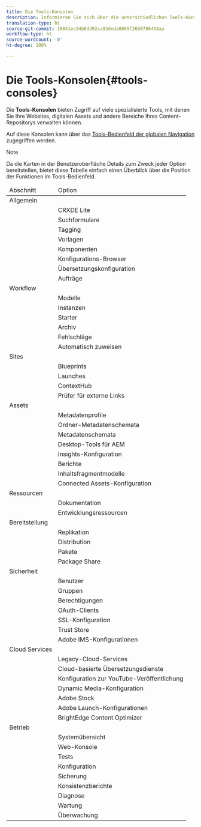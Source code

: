 ```yaml
---
title: Die Tools-Konsolen
description: Informieren Sie sich über die unterschiedlichen Tools-Konsolen von AEM.
translation-type: ht
source-git-commit: 18841ec94b8dd92ca92deda0869f2698786458aa
workflow-type: ht
source-wordcount: '0'
ht-degree: 100%

---
```



# Die Tools-Konsolen{#tools-consoles}

Die **Tools-Konsolen** bieten Zugriff auf viele spezialisierte Tools, mit denen Sie Ihre Websites, digitalen Assets und andere Bereiche Ihres Content-Repositorys verwalten können.

Auf diese Konsolen kann über das [Tools-Bedienfeld der globalen Navigation](/help/sites-cloud/authoring/getting-started/basic-handling.md#tools-panel) zugegriffen werden.

>[!NOTE]
>
>Da die Karten in der Benutzeroberfläche Details zum Zweck jeder Option bereitstellen, bietet diese Tabelle einfach einen Überblick über die Position der Funktionen im Tools-Bedienfeld.

<table>
 <thead>
  <tr>
   <td>Abschnitt</td>
   <td>Option</td>
  </tr>
 </thead>
 <tbody>
  <tr>
   <td>Allgemein</td>
   <td> </td>
  </tr>
  <tr>
   <td> </td>
   <td>CRXDE Lite</td>
  </tr>
  <tr>
   <td> </td>
   <td>Suchformulare<br /> </td>
  </tr>
  <tr>
   <td> </td>
   <td>Tagging</td>
  </tr>
  <tr>
   <td> </td>
   <td>Vorlagen</td>
  </tr>
  <tr>
   <td> </td>
   <td>Komponenten</td>
  </tr>
  <tr>
   <td> </td>
   <td>Konfigurations-Browser</td>
  </tr>
  <tr>
   <td> </td>
   <td>Übersetzungskonfiguration</td>
  </tr>
  <tr>
   <td> </td>
   <td>Aufträge</td>
  </tr>
  <tr>
   <td>Workflow</td>
   <td> </td>
  </tr>
  <tr>
   <td> </td>
   <td>Modelle</td>
  </tr>
  <tr>
   <td> </td>
   <td>Instanzen</td>
  </tr>
  <tr>
   <td> </td>
   <td>Starter</td>
  </tr>
  <tr>
   <td> </td>
   <td>Archiv</td>
  </tr>
  <tr>
   <td> </td>
   <td>Fehlschläge</td>
  </tr>
  <tr>
   <td> </td>
   <td>Automatisch zuweisen</td>
  </tr>
  <tr>
   <td>Sites</td>
   <td> </td>
  </tr>
  <tr>
   <td> </td>
   <td>Blueprints</td>
  </tr>
  <tr>
   <td> </td>
   <td>Launches</td>
  </tr>
  <tr>
   <td> </td>
   <td>ContextHub</td>
  </tr>
  <tr>
   <td> </td>
   <td>Prüfer für externe Links<br /> </td>
  </tr>
  <tr>
   <td>Assets</td>
   <td> </td>
  </tr>
  <tr>
   <td> </td>
   <td>Metadatenprofile</td>
  </tr>
  <tr>
   <td> </td>
   <td>Ordner-Metadatenschemata<br /> </td>
  </tr>
  <tr>
   <td> </td>
   <td>Metadatenschemata</td>
  </tr>
  <tr>
   <td> </td>
   <td>Desktop-Tools für AEM<br /> </td>
  </tr>
  <tr>
   <td> </td>
   <td>Insights-Konfiguration</td>
  </tr>
  <tr>
   <td> </td>
   <td>Berichte</td>
  </tr>
  <tr>
   <td> </td>
   <td>Inhaltsfragmentmodelle<br /> </td>
  </tr>
  <tr>
   <td> </td>
   <td>Connected Assets-Konfiguration</td>
  </tr>
  <tr>
   <td>Ressourcen</td>
   <td> </td>
  </tr>
  <tr>
   <td> </td>
   <td>Dokumentation</td>
  </tr>
  <tr>
   <td> </td>
   <td>Entwicklungsressourcen</td>
  </tr>
  <tr>
   <td>Bereitstellung</td>
   <td> </td>
  </tr>
  <tr>
   <td> </td>
   <td>Replikation</td>
  </tr>
  <tr>
   <td> </td>
   <td>Distribution</td>
  </tr>
  <tr>
   <td> </td>
   <td>Pakete</td>
  </tr>
  <tr>
   <td> </td>
   <td>Package Share</td>
  </tr>
  <tr>
   <td>Sicherheit</td>
   <td> </td>
  </tr>
  <tr>
   <td> </td>
   <td>Benutzer</td>
  </tr>
  <tr>
   <td> </td>
   <td>Gruppen</td>
  </tr>
  <tr>
   <td> </td>
   <td>Berechtigungen</td>
  </tr>
  <tr>
   <td> </td>
   <td>OAuth-Clients</td>
  </tr>
  <tr>
   <td> </td>
   <td>SSL-Konfiguration</td>
  </tr>
  <tr>
   <td> </td>
   <td>Trust Store</td>
  </tr>
  <tr>
   <td> </td>
   <td>Adobe IMS-Konfigurationen</td>
  </tr>
  <tr>
   <td>Cloud Services<br /> </td>
   <td> </td>
  </tr>
  <tr>
   <td> </td>
   <td>Legacy-Cloud-Services</td>
  </tr>
  <tr>
   <td> </td>
   <td>Cloud-basierte Übersetzungsdienste</td>
  </tr>
  <tr>
   <td> </td>
   <td>Konfiguration zur YouTube-Veröffentlichung</td>
  </tr>
  <tr>
   <td> </td>
   <td>Dynamic Media-Konfiguration</td>
  </tr>
  <tr>
   <td> </td>
   <td>Adobe Stock</td>
  </tr>
  <tr>
   <td> </td>
   <td>Adobe Launch-Konfigurationen</td>
  </tr>
  <tr>
   <td> </td>
   <td>BrightEdge Content Optimizer</td>
  </tr>
  <tr>
   <td>Betrieb</td>
   <td> </td>
  </tr>
  <tr>
   <td> </td>
   <td>Systemübersicht</td>
  </tr>
  <tr>
   <td> </td>
   <td>Web-Konsole<br /> </td>
  </tr>
  <tr>
   <td> </td>
   <td>Tests</td>
  </tr>
  <tr>
   <td> </td>
   <td>Konfiguration</td>
  </tr>
  <tr>
   <td> </td>
   <td>Sicherung</td>
  </tr>
  <tr>
   <td> </td>
   <td>Konsistenzberichte</td>
  </tr>
  <tr>
   <td> </td>
   <td>Diagnose</td>
  </tr>
  <tr>
   <td> </td>
   <td>Wartung</td>
  </tr>
  <tr>
   <td> </td>
   <td>Überwachung</td>
  </tr>
 </tbody>
</table>

